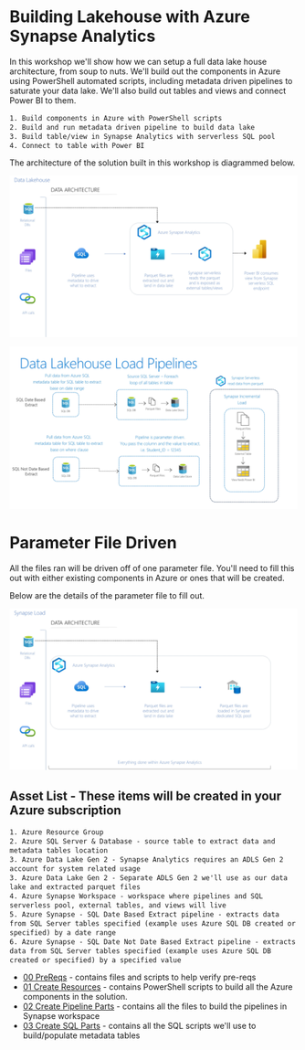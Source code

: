# Building Lakehouse with Azure Synapse Analytics
In this workshop we'll show how we can setup a full data lake house architecture, from soup to nuts.  We'll build out the components in Azure using PowerShell automated scripts, including metadata driven pipelines to saturate your data lake.  We'll also build out tables and views and connect Power BI to them.  
		
	1. Build components in Azure with PowerShell scripts 
	2. Build and run metadata driven pipeline to build data lake
	3. Build table/view in Synapse Analytics with serverless SQL pool 
    4. Connect to table with Power BI  


	
The architecture of the solution built in this workshop is diagrammed below.  

![alt text](https://github.com/hfoley/EDU/blob/master/images/Hope%20Data%20Lakehouse01.jpg?raw=true)

![alt text](https://github.com/hfoley/EDU/blob/master/images/Hope%20Data%20Lakehouse02.jpg?raw=true)

# Parameter File Driven 
All the files ran will be driven off of one parameter file.  You'll need to fill this out with either existing components in Azure or ones that will be created.   
	
Below are the details of the parameter file to fill out.  

![alt text](https://github.com/hfoley/EDU/blob/master/images/SynapseLoadDiagram.jpg?raw=true)


## Asset List - These items will be created in your Azure subscription 
	1. Azure Resource Group
	2. Azure SQL Server & Database - source table to extract data and metadata tables location 
	3. Azure Data Lake Gen 2 - Synapse Analytics requires an ADLS Gen 2 account for system related usage
	3. Azure Data Lake Gen 2 - Separate ADLS Gen 2 we'll use as our data lake and extracted parquet files 
	4. Azure Synapse Workspace - workspace where pipelines and SQL serverless pool, external tables, and views will live
	5. Azure Synapse - SQL Date Based Extract pipeline - extracts data from SQL Server tables specified (example uses Azure SQL DB created or specified) by a date range
	6. Azure Synapse - SQL Date Not Date Based Extract pipeline - extracts data from SQL Server tables specified (example uses Azure SQL DB created or specified) by a specified value 


* [00 PreReqs](https://github.com/hfoley/lakehouse/tree/main/00%20PreReqs)   - contains files and scripts to help verify pre-reqs
* [01 Create Resources](https://github.com/hfoley/lakehouse/tree/main/00%20PreReqs)   - contains PowerShell scripts to build all the Azure components in the solution. 
* [02 Create Pipeline Parts](https://github.com/hfoley/lakehouse/tree/main/02%20Create%20Pipeline%20Parts) - contains all the files to build the pipelines in Synapse workspace
* [03 Create SQL Parts](https://github.com/hfoley/lakehouse/tree/main/03%20Create%20SQL%20Parts) - contains all the SQL scripts we'll use to build/populate metadata tables
	
